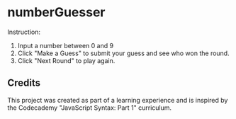 # numberGuesser

Instruction:

1. Input a number between 0 and 9
2. Click "Make a Guess" to submit your guess and see who won the round.
3. Click "Next Round" to play again.

## Credits

This project was created as part of a learning experience and is inspired by the Codecademy "JavaScript Syntax: Part 1" curriculum.
